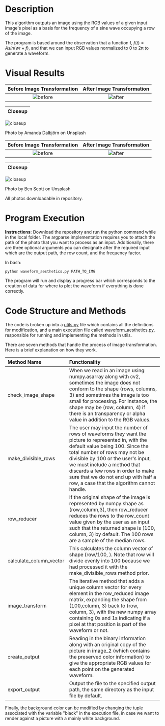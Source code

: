# Description
This algorithm outputs an image using the RGB values of a given input image's pixel as a basis for the frequency of a sine wave occupying a row of the image.

The program is based around the observation that a function f, $f(t) = A sin (wt + f)$, and that we can input RGB values normalized to 0 to 2π to generate a waveform. 

# Visual Results

  Before Image Transformation                |  After Image Transformation                 | 
:-------------------------------------------:|:-------------------------------------------:|
![before](https://i.imgur.com/1sa3N9S.jpg)   |  ![after](https://i.imgur.com/FsjJjgm.jpg)


  Closeup                                     | 
  :------------------------------------------:|
  ![closeup](https://i.imgur.com/Ofurja8.jpg)

Photo by Amanda Dalbjörn on Unsplash


  Before Image Transformation                |  After Image Transformation                 | 
:-------------------------------------------:|:-------------------------------------------:|
![before](https://i.imgur.com/fH9cdO1.jpg)   |  ![after](https://i.imgur.com/E9PhNB3.png)


  Closeup                                     | 
  :------------------------------------------:|
  ![closeup](https://i.imgur.com/UlnPEav.png)


Photo by Ben Scott on Unsplash


All photos downloadable in repository.

# Program Execution
**Instructions:**
Download the repository and run the python command while in the local folder. The argparse implementation requires you to attach the path of the photo that you want to process as an input. Additionally, there are three optional arguments you can designate after the required input which are the output path, the row count, and the frequency factor.

In bash:

`python waveform_aesthetics.py PATH_TO_IMG `

The program will run and display a progress bar which corresponds to the creation of data for where to plot the waveform if everything is done correctly.


# Code Structure and Methods
The code is broken up into a [utils.py](utils.py) file which contains all the definitions for modification, and a main execution file called [waveform_aesthetics.py](waveform_aesthetics.py), responsible for running and implementing the methods in utils.

There are seven methods that handle the process of image transformation. Here is a brief explanation on how they work.

| Method Name  | Functionality   |
| :------------- | :---------- |
|check_image_shape | When we read in an image using numpy.asarray along with cv2, sometimes the image does not conform to the shape (rows, columns, 3) and sometimes the image is too small for processing. For instance, the shape may be (row, column, 4) if there is an transparency or alpha value in addition to the RGB values.  |
| make_divisible_rows  | The user may input the number of rows of waveforms they want the picture to represented in, with the default value being 100. Since the total number of rows may not be divisible by 100 or the user's input, we must include a method that discards a few rows in order to make sure that we do not end up with half a row, a case that the algorithm cannot handle. |
| row_reducer  | If the original shape of the image is represented by numpy.shape as (row,column,3), then row_reducer reduces the rows to the row_count value given by the user as an input such that the returned shape is (100, column, 3) by default. The 100 rows are a sample of the median rows.|
| calculate_column_vector | This calculates the column vector of shape (row/100, ). Note that row will divide evenly into 100 because we had processed it with the make_divisible_rows method prior. |
| image_transform | The iterative method that adds a unique column vector for every element in the row_reduced image matrix, expanding the shape from (100,column, 3) back to (row, column, 3), with the new numpy array containing 0s and 1s indicating if a pixel at that position is part of the waveform or not.|
|  create_output | Reading in the binary information along with an original copy of the picture in image_2 (which contains the preserved color information) to give the appropriate RGB values for each point on the generated waveform. |
|  export_output | Output the file to the specified output path, the same directory as the input file by default. |


Finally, the background color can be modified by changing the tuple associated with the variable "black" in the execution file, in case we want to render against a picture with a mainly white background.